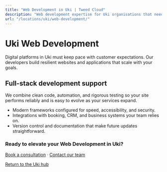 ```yaml
---
title: "Web Development in Uki | Tweed Cloud"
description: "Web development expertise for Uki organisations that need dependable platforms."
url: "/locations/uki/web-development/"
---
```


# Uki Web Development

Digital platforms in Uki must keep pace with customer expectations. Our developers build resilient websites and applications that scale with your goals.

## Full-stack development support

We combine clean code, automation, and rigorous testing so your site performs reliably and is easy to evolve as your services expand.

- Modern frameworks configured for speed, accessibility, and security.
- Integrations with booking, CRM, and business systems your team relies on.
- Version control and documentation that make future updates straightforward.

### Ready to elevate your Web Development in Uki?

[Book a consultation](/consultation/) · [Contact our team](/contact/)

[Return to the Uki hub](/locations/uki/)
